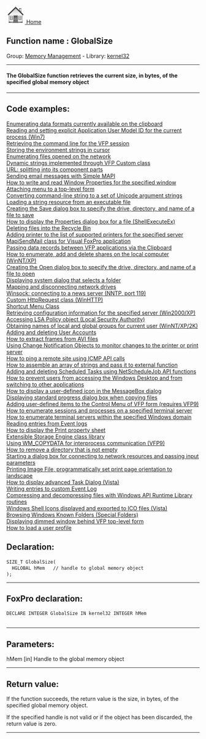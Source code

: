 [<img src="../../images/home.png"> Home ](https://github.com/VFPX/Win32API)  

## Function name : GlobalSize
Group: [Memory Management](../../functions_group.md#Memory_Management)  -  Library: [kernel32](../../../libraries.md#kernel32)  
***  


#### The GlobalSize function retrieves the current size, in bytes, of the specified global memory object
***  


## Code examples:
[Enumerating data formats currently available on the clipboard](../../samples/sample_032.md)  
[Reading and setting explicit Application User Model ID for the current process (Win7)](../../samples/sample_038.md)  
[Retrieving the command line for the VFP session](../../samples/sample_051.md)  
[Storing the environment strings in cursor](../../samples/sample_089.md)  
[Enumerating files opened on the network](../../samples/sample_121.md)  
[Dynamic strings implemented through VFP Custom class](../../samples/sample_157.md)  
[URL: splitting into its component parts](../../samples/sample_184.md)  
[Sending email messages with Simple MAPI](../../samples/sample_193.md)  
[How to write and read Window Properties for the specified window](../../samples/sample_205.md)  
[Attaching menu to a top-level form](../../samples/sample_208.md)  
[Converting command-line string to a set of Unicode argument strings](../../samples/sample_212.md)  
[Loading a string resource from an executable file](../../samples/sample_213.md)  
[Creating the Save dialog box to specify the drive, directory, and name of a file to save](../../samples/sample_265.md)  
[How to display the Properties dialog box for a file (ShellExecuteEx)](../../samples/sample_320.md)  
[Deleting files into the Recycle Bin](../../samples/sample_321.md)  
[Adding printer to the list of supported printers for the specified server](../../samples/sample_335.md)  
[MapiSendMail class for Visual FoxPro application](../../samples/sample_342.md)  
[Passing data records between VFP applications via the Clipboard](../../samples/sample_346.md)  
[How to enumerate, add and delete shares on the local computer (WinNT/XP)](../../samples/sample_351.md)  
[Creating the Open dialog box to specify the drive, directory, and name of a file to open](../../samples/sample_363.md)  
[Displaying system dialog that selects a folder](../../samples/sample_364.md)  
[Mapping and disconnecting network drives](../../samples/sample_387.md)  
[Winsock: connecting to a news server (NNTP, port 119)](../../samples/sample_389.md)  
[Custom HttpRequest class (WinHTTP)](../../samples/sample_397.md)  
[Shortcut Menu Class](../../samples/sample_419.md)  
[Retrieving configuration information for the specified server (Win2000/XP)](../../samples/sample_425.md)  
[Accessing LSA Policy object (Local Security Authority)](../../samples/sample_427.md)  
[Obtaining names of local and global groups for current user (WinNT/XP/2K)](../../samples/sample_431.md)  
[Adding and deleting User Accounts](../../samples/sample_478.md)  
[How to extract frames from AVI files](../../samples/sample_484.md)  
[Using Change Notification Objects to monitor changes to the printer or print server](../../samples/sample_485.md)  
[How to ping a remote site using ICMP API calls](../../samples/sample_486.md)  
[How to assemble an array of strings and pass it to external function](../../samples/sample_487.md)  
[Adding and deleting Scheduled Tasks using NetScheduleJob API functions](../../samples/sample_490.md)  
[How to prevent users from accessing the Windows Desktop and from switching to other applications](../../samples/sample_492.md)  
[How to display a user-defined icon in the MessageBox dialog](../../samples/sample_500.md)  
[Displaying standard progress dialog box when copying files](../../samples/sample_508.md)  
[Adding user-defined items to the Control Menu of VFP form (requires VFP9)](../../samples/sample_512.md)  
[How to enumerate sessions and processes on a specified terminal server](../../samples/sample_519.md)  
[How to enumerate terminal servers within the specified Windows domain](../../samples/sample_520.md)  
[Reading entries from Event logs](../../samples/sample_524.md)  
[How to display the Print property sheet](../../samples/sample_531.md)  
[Extensible Storage Engine class library](../../samples/sample_532.md)  
[Using WM_COPYDATA for interprocess communication (VFP9)](../../samples/sample_536.md)  
[How to remove a directory that is not empty](../../samples/sample_541.md)  
[Starting a dialog box for connecting to network resources and passing input parameters](../../samples/sample_551.md)  
[Printing Image File, programmatically set print page orientation to landscape](../../samples/sample_555.md)  
[How to display advanced Task Dialog (Vista)](../../samples/sample_558.md)  
[Writing entries to custom Event Log](../../samples/sample_564.md)  
[Compressing and decompressing files with Windows API Runtime Library routines](../../samples/sample_568.md)  
[Windows Shell Icons displayed and exported to ICO files (Vista)](../../samples/sample_575.md)  
[Browsing Windows Known Folders (Special Folders)](../../samples/sample_576.md)  
[Displaying dimmed window behind VFP top-level form](../../samples/sample_578.md)  
[How to load a user profile](../../samples/sample_602.md)  

## Declaration:
```foxpro  
SIZE_T GlobalSize(
  HGLOBAL hMem   // handle to global memory object
);  
```  
***  


## FoxPro declaration:
```foxpro  
DECLARE INTEGER GlobalSize IN kernel32 INTEGER hMem
  
```  
***  


## Parameters:
hMem 
[in] Handle to the global memory object  
***  


## Return value:
If the function succeeds, the return value is the size, in bytes, of the specified global memory object. 

If the specified handle is not valid or if the object has been discarded, the return value is zero. 
  
***  

